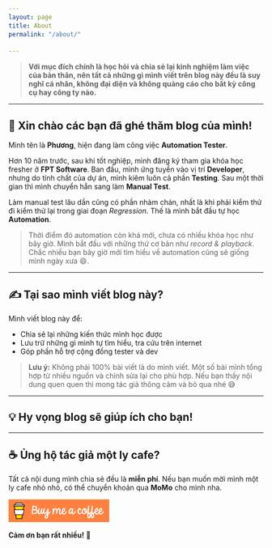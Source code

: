 ```yaml
---
layout: page
title: About
permalink: "/about/"

---
```


> **Với mục đích chính là học hỏi và chia sẻ lại kinh nghiệm làm việc của bản thân, nên tất cả những gì mình viết trên blog này đều là suy nghĩ cá nhân, không đại diện và không quảng cáo cho bất kỳ công cụ hay công ty nào.**

---

## 👋 Xin chào các bạn đã ghé thăm blog của mình!

Mình tên là **Phương**, hiện đang làm công việc **Automation Tester**.

Hơn 10 năm trước, sau khi tốt nghiệp, mình đăng ký tham gia khóa học fresher ở **FPT Software**. Ban đầu, mình ứng tuyển vào vị trí **Developer**, nhưng do tính chất của dự án, mình kiêm luôn cả phần **Testing**. Sau một thời gian thì mình chuyển hẳn sang làm **Manual Test**.

Làm manual test lâu dần cũng có phần nhàm chán, nhất là khi phải kiểm thử đi kiểm thử lại trong giai đoạn *Regression*. Thế là mình bắt đầu tự học **Automation**.

> Thời điểm đó automation còn khá mới, chưa có nhiều khóa học như bây giờ. Mình bắt đầu với những thứ cơ bản như *record & playback*. Chắc nhiều bạn bây giờ mới tìm hiểu về automation cũng sẽ giống mình ngày xưa 😄.

---

## ✍️ Tại sao mình viết blog này?

Mình viết blog này để:
- Chia sẻ lại những kiến thức mình học được
- Lưu trữ những gì mình tự tìm hiểu, tra cứu trên internet
- Góp phần hỗ trợ cộng đồng tester và dev

> **Lưu ý:** Không phải 100% bài viết là do mình viết. Một số bài mình tổng hợp từ nhiều nguồn và chỉnh sửa lại cho phù hợp. Nếu bạn thấy nội dung quen quen thì mong tác giả thông cảm và bỏ qua nhé 😅

---

## 💡 Hy vọng blog sẽ giúp ích cho bạn!

---

## ☕ Ủng hộ tác giả một ly cafe?

Tất cả nội dung mình chia sẻ đều là **miễn phí**. Nếu bạn muốn mời mình một ly cafe nhỏ nhỏ, có thể chuyển khoản qua **MoMo** cho mình nha.  
<p>
  <a href="https://me.momo.vn/X5IouliqfBTzfdseU6TV" target="_blank">
    <img src="/assets/images/momo-qr.png" alt="Momo QR Code" width="200">
  </a>
</p>

**Cảm ơn bạn rất nhiều!** 🙏

